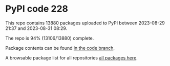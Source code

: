 # PyPI code 228

This repo contains 13880 packages uploaded to PyPI between 
2023-08-29 21:37 and 2023-08-31 08:29.

The repo is 94% (13106/13880) complete.

Package contents can be found [in the code branch](https://github.com/pypi-data/pypi-mirror-228/tree/code/packages).

A browsable package list for all repositories [all packages here](https://pypi-data.github.io/website/repositories/pypi-mirror-228).


